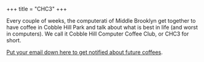 +++
title = "CHC3"
+++

Every couple of weeks, the computerati of Middle Brooklyn get together to have
coffee in Cobble Hill Park and talk about what is best in life (and worst in
computers). We call it Cobble Hill Computer Coffee Club, or CHC3 for short.

[Put your email down here to get notified about future coffees](https://forms.gle/JysGUfh6efiAa8pz7).
